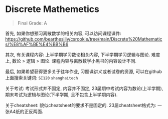 # Discrete Mathemetics

> Final Grade: A

首先, 如果你想预习离散数学的相关内容, 可以访问课程课件: https://github.com/bearthesilly/csrookie/tree/main/Discrete%20Mathematics/%E8%AF%BE%E4%BB%B6

其次, 有关课程内容: 上半学期学习数论相关内容, 下半学期学习逻辑与图论. 难度上, 数论 > 逻辑 > 图论. 课程内容与离散数学小黑书的内容设计不同.

最后, 如果希望获得更多关于往年作业, 习题课讲义或者试卷的资源, 可以在github上面搜索关键词: `SI120` `shanghaitech`

关于考试: 考试形式并不固定, 内容并不固定, 23届期中考试内容为数论(上半学期), 期末考试为逻辑与图论(下半学期, 且不包含上半学期内容). 

关于cheatsheet: 貌似cheatsheet的要求不是固定的. 23届cheatsheet格式为: 一张A4纸的正反两面. 